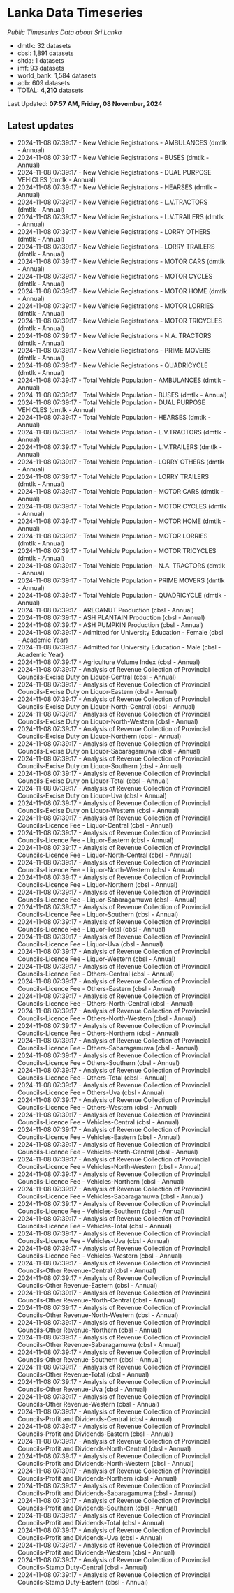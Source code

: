# Lanka Data Timeseries
*Public Timeseries Data about Sri Lanka*

* dmtlk: 32 datasets
* cbsl: 1,891 datasets
* sltda: 1 datasets
* imf: 93 datasets
* world_bank: 1,584 datasets
* adb: 609 datasets
* TOTAL: **4,210** datasets

Last Updated: **07:57 AM, Friday, 08 November, 2024**

## Latest updates

* 2024-11-08 07:39:17 - New Vehicle Registrations - AMBULANCES (dmtlk - Annual)
* 2024-11-08 07:39:17 - New Vehicle Registrations - BUSES (dmtlk - Annual)
* 2024-11-08 07:39:17 - New Vehicle Registrations - DUAL PURPOSE VEHICLES (dmtlk - Annual)
* 2024-11-08 07:39:17 - New Vehicle Registrations - HEARSES (dmtlk - Annual)
* 2024-11-08 07:39:17 - New Vehicle Registrations - L.V.TRACTORS (dmtlk - Annual)
* 2024-11-08 07:39:17 - New Vehicle Registrations - L.V.TRAILERS (dmtlk - Annual)
* 2024-11-08 07:39:17 - New Vehicle Registrations - LORRY OTHERS (dmtlk - Annual)
* 2024-11-08 07:39:17 - New Vehicle Registrations - LORRY TRAILERS (dmtlk - Annual)
* 2024-11-08 07:39:17 - New Vehicle Registrations - MOTOR CARS (dmtlk - Annual)
* 2024-11-08 07:39:17 - New Vehicle Registrations - MOTOR CYCLES (dmtlk - Annual)
* 2024-11-08 07:39:17 - New Vehicle Registrations - MOTOR HOME (dmtlk - Annual)
* 2024-11-08 07:39:17 - New Vehicle Registrations - MOTOR LORRIES (dmtlk - Annual)
* 2024-11-08 07:39:17 - New Vehicle Registrations - MOTOR TRICYCLES (dmtlk - Annual)
* 2024-11-08 07:39:17 - New Vehicle Registrations - N.A. TRACTORS (dmtlk - Annual)
* 2024-11-08 07:39:17 - New Vehicle Registrations - PRIME MOVERS (dmtlk - Annual)
* 2024-11-08 07:39:17 - New Vehicle Registrations - QUADRICYCLE (dmtlk - Annual)
* 2024-11-08 07:39:17 - Total Vehicle Population - AMBULANCES (dmtlk - Annual)
* 2024-11-08 07:39:17 - Total Vehicle Population - BUSES (dmtlk - Annual)
* 2024-11-08 07:39:17 - Total Vehicle Population - DUAL PURPOSE VEHICLES (dmtlk - Annual)
* 2024-11-08 07:39:17 - Total Vehicle Population - HEARSES (dmtlk - Annual)
* 2024-11-08 07:39:17 - Total Vehicle Population - L.V.TRACTORS (dmtlk - Annual)
* 2024-11-08 07:39:17 - Total Vehicle Population - L.V.TRAILERS (dmtlk - Annual)
* 2024-11-08 07:39:17 - Total Vehicle Population - LORRY OTHERS (dmtlk - Annual)
* 2024-11-08 07:39:17 - Total Vehicle Population - LORRY TRAILERS (dmtlk - Annual)
* 2024-11-08 07:39:17 - Total Vehicle Population - MOTOR CARS (dmtlk - Annual)
* 2024-11-08 07:39:17 - Total Vehicle Population - MOTOR CYCLES (dmtlk - Annual)
* 2024-11-08 07:39:17 - Total Vehicle Population - MOTOR HOME (dmtlk - Annual)
* 2024-11-08 07:39:17 - Total Vehicle Population - MOTOR LORRIES (dmtlk - Annual)
* 2024-11-08 07:39:17 - Total Vehicle Population - MOTOR TRICYCLES (dmtlk - Annual)
* 2024-11-08 07:39:17 - Total Vehicle Population - N.A. TRACTORS (dmtlk - Annual)
* 2024-11-08 07:39:17 - Total Vehicle Population - PRIME MOVERS (dmtlk - Annual)
* 2024-11-08 07:39:17 - Total Vehicle Population - QUADRICYCLE (dmtlk - Annual)
* 2024-11-08 07:39:17 - ARECANUT Production (cbsl - Annual)
* 2024-11-08 07:39:17 - ASH PLANTAIN Production (cbsl - Annual)
* 2024-11-08 07:39:17 - ASH PUMPKIN Production (cbsl - Annual)
* 2024-11-08 07:39:17 - Admitted for University Education - Female (cbsl - Academic Year)
* 2024-11-08 07:39:17 - Admitted for University Education - Male (cbsl - Academic Year)
* 2024-11-08 07:39:17 - Agriculture Volume Index (cbsl - Annual)
* 2024-11-08 07:39:17 - Analysis of Revenue Collection of Provincial Councils-Excise Duty on Liquor-Central (cbsl - Annual)
* 2024-11-08 07:39:17 - Analysis of Revenue Collection of Provincial Councils-Excise Duty on Liquor-Eastern (cbsl - Annual)
* 2024-11-08 07:39:17 - Analysis of Revenue Collection of Provincial Councils-Excise Duty on Liquor-North-Central (cbsl - Annual)
* 2024-11-08 07:39:17 - Analysis of Revenue Collection of Provincial Councils-Excise Duty on Liquor-North-Western (cbsl - Annual)
* 2024-11-08 07:39:17 - Analysis of Revenue Collection of Provincial Councils-Excise Duty on Liquor-Northern (cbsl - Annual)
* 2024-11-08 07:39:17 - Analysis of Revenue Collection of Provincial Councils-Excise Duty on Liquor-Sabaragamuwa (cbsl - Annual)
* 2024-11-08 07:39:17 - Analysis of Revenue Collection of Provincial Councils-Excise Duty on Liquor-Southern (cbsl - Annual)
* 2024-11-08 07:39:17 - Analysis of Revenue Collection of Provincial Councils-Excise Duty on Liquor-Total (cbsl - Annual)
* 2024-11-08 07:39:17 - Analysis of Revenue Collection of Provincial Councils-Excise Duty on Liquor-Uva (cbsl - Annual)
* 2024-11-08 07:39:17 - Analysis of Revenue Collection of Provincial Councils-Excise Duty on Liquor-Western (cbsl - Annual)
* 2024-11-08 07:39:17 - Analysis of Revenue Collection of Provincial Councils-Licence Fee - Liquor-Central (cbsl - Annual)
* 2024-11-08 07:39:17 - Analysis of Revenue Collection of Provincial Councils-Licence Fee - Liquor-Eastern (cbsl - Annual)
* 2024-11-08 07:39:17 - Analysis of Revenue Collection of Provincial Councils-Licence Fee - Liquor-North-Central (cbsl - Annual)
* 2024-11-08 07:39:17 - Analysis of Revenue Collection of Provincial Councils-Licence Fee - Liquor-North-Western (cbsl - Annual)
* 2024-11-08 07:39:17 - Analysis of Revenue Collection of Provincial Councils-Licence Fee - Liquor-Northern (cbsl - Annual)
* 2024-11-08 07:39:17 - Analysis of Revenue Collection of Provincial Councils-Licence Fee - Liquor-Sabaragamuwa (cbsl - Annual)
* 2024-11-08 07:39:17 - Analysis of Revenue Collection of Provincial Councils-Licence Fee - Liquor-Southern (cbsl - Annual)
* 2024-11-08 07:39:17 - Analysis of Revenue Collection of Provincial Councils-Licence Fee - Liquor-Total (cbsl - Annual)
* 2024-11-08 07:39:17 - Analysis of Revenue Collection of Provincial Councils-Licence Fee - Liquor-Uva (cbsl - Annual)
* 2024-11-08 07:39:17 - Analysis of Revenue Collection of Provincial Councils-Licence Fee - Liquor-Western (cbsl - Annual)
* 2024-11-08 07:39:17 - Analysis of Revenue Collection of Provincial Councils-Licence Fee - Others-Central (cbsl - Annual)
* 2024-11-08 07:39:17 - Analysis of Revenue Collection of Provincial Councils-Licence Fee - Others-Eastern (cbsl - Annual)
* 2024-11-08 07:39:17 - Analysis of Revenue Collection of Provincial Councils-Licence Fee - Others-North-Central (cbsl - Annual)
* 2024-11-08 07:39:17 - Analysis of Revenue Collection of Provincial Councils-Licence Fee - Others-North-Western (cbsl - Annual)
* 2024-11-08 07:39:17 - Analysis of Revenue Collection of Provincial Councils-Licence Fee - Others-Northern (cbsl - Annual)
* 2024-11-08 07:39:17 - Analysis of Revenue Collection of Provincial Councils-Licence Fee - Others-Sabaragamuwa (cbsl - Annual)
* 2024-11-08 07:39:17 - Analysis of Revenue Collection of Provincial Councils-Licence Fee - Others-Southern (cbsl - Annual)
* 2024-11-08 07:39:17 - Analysis of Revenue Collection of Provincial Councils-Licence Fee - Others-Total (cbsl - Annual)
* 2024-11-08 07:39:17 - Analysis of Revenue Collection of Provincial Councils-Licence Fee - Others-Uva (cbsl - Annual)
* 2024-11-08 07:39:17 - Analysis of Revenue Collection of Provincial Councils-Licence Fee - Others-Western (cbsl - Annual)
* 2024-11-08 07:39:17 - Analysis of Revenue Collection of Provincial Councils-Licence Fee - Vehicles-Central (cbsl - Annual)
* 2024-11-08 07:39:17 - Analysis of Revenue Collection of Provincial Councils-Licence Fee - Vehicles-Eastern (cbsl - Annual)
* 2024-11-08 07:39:17 - Analysis of Revenue Collection of Provincial Councils-Licence Fee - Vehicles-North-Central (cbsl - Annual)
* 2024-11-08 07:39:17 - Analysis of Revenue Collection of Provincial Councils-Licence Fee - Vehicles-North-Western (cbsl - Annual)
* 2024-11-08 07:39:17 - Analysis of Revenue Collection of Provincial Councils-Licence Fee - Vehicles-Northern (cbsl - Annual)
* 2024-11-08 07:39:17 - Analysis of Revenue Collection of Provincial Councils-Licence Fee - Vehicles-Sabaragamuwa (cbsl - Annual)
* 2024-11-08 07:39:17 - Analysis of Revenue Collection of Provincial Councils-Licence Fee - Vehicles-Southern (cbsl - Annual)
* 2024-11-08 07:39:17 - Analysis of Revenue Collection of Provincial Councils-Licence Fee - Vehicles-Total (cbsl - Annual)
* 2024-11-08 07:39:17 - Analysis of Revenue Collection of Provincial Councils-Licence Fee - Vehicles-Uva (cbsl - Annual)
* 2024-11-08 07:39:17 - Analysis of Revenue Collection of Provincial Councils-Licence Fee - Vehicles-Western (cbsl - Annual)
* 2024-11-08 07:39:17 - Analysis of Revenue Collection of Provincial Councils-Other Revenue-Central (cbsl - Annual)
* 2024-11-08 07:39:17 - Analysis of Revenue Collection of Provincial Councils-Other Revenue-Eastern (cbsl - Annual)
* 2024-11-08 07:39:17 - Analysis of Revenue Collection of Provincial Councils-Other Revenue-North-Central (cbsl - Annual)
* 2024-11-08 07:39:17 - Analysis of Revenue Collection of Provincial Councils-Other Revenue-North-Western (cbsl - Annual)
* 2024-11-08 07:39:17 - Analysis of Revenue Collection of Provincial Councils-Other Revenue-Northern (cbsl - Annual)
* 2024-11-08 07:39:17 - Analysis of Revenue Collection of Provincial Councils-Other Revenue-Sabaragamuwa (cbsl - Annual)
* 2024-11-08 07:39:17 - Analysis of Revenue Collection of Provincial Councils-Other Revenue-Southern (cbsl - Annual)
* 2024-11-08 07:39:17 - Analysis of Revenue Collection of Provincial Councils-Other Revenue-Total (cbsl - Annual)
* 2024-11-08 07:39:17 - Analysis of Revenue Collection of Provincial Councils-Other Revenue-Uva (cbsl - Annual)
* 2024-11-08 07:39:17 - Analysis of Revenue Collection of Provincial Councils-Other Revenue-Western (cbsl - Annual)
* 2024-11-08 07:39:17 - Analysis of Revenue Collection of Provincial Councils-Profit and Dividends-Central (cbsl - Annual)
* 2024-11-08 07:39:17 - Analysis of Revenue Collection of Provincial Councils-Profit and Dividends-Eastern (cbsl - Annual)
* 2024-11-08 07:39:17 - Analysis of Revenue Collection of Provincial Councils-Profit and Dividends-North-Central (cbsl - Annual)
* 2024-11-08 07:39:17 - Analysis of Revenue Collection of Provincial Councils-Profit and Dividends-North-Western (cbsl - Annual)
* 2024-11-08 07:39:17 - Analysis of Revenue Collection of Provincial Councils-Profit and Dividends-Northern (cbsl - Annual)
* 2024-11-08 07:39:17 - Analysis of Revenue Collection of Provincial Councils-Profit and Dividends-Sabaragamuwa (cbsl - Annual)
* 2024-11-08 07:39:17 - Analysis of Revenue Collection of Provincial Councils-Profit and Dividends-Southern (cbsl - Annual)
* 2024-11-08 07:39:17 - Analysis of Revenue Collection of Provincial Councils-Profit and Dividends-Total (cbsl - Annual)
* 2024-11-08 07:39:17 - Analysis of Revenue Collection of Provincial Councils-Profit and Dividends-Uva (cbsl - Annual)
* 2024-11-08 07:39:17 - Analysis of Revenue Collection of Provincial Councils-Profit and Dividends-Western (cbsl - Annual)
* 2024-11-08 07:39:17 - Analysis of Revenue Collection of Provincial Councils-Stamp Duty-Central (cbsl - Annual)
* 2024-11-08 07:39:17 - Analysis of Revenue Collection of Provincial Councils-Stamp Duty-Eastern (cbsl - Annual)